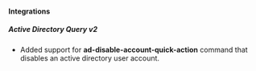 
#### Integrations

##### Active Directory Query v2

- Added support for **ad-disable-account-quick-action** command that disables an active directory user account.
